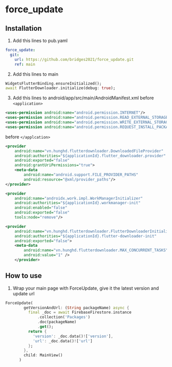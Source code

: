# force_update
 
## Installation
1. Add this lines to pub.yaml
```yaml
force_update:
  git:
    url: https://github.com/bridges2021/force_update.git
    ref: main
```
2. Add this lines to main
```dart
WidgetsFlutterBinding.ensureInitialized();
await FlutterDownloader.initialize(debug: true);
```
3. Add this lines to android/app/src/main/AndroidManifest.xml before ```<application>```
```xml
<uses-permission android:name="android.permission.INTERNET"/>
<uses-permission android:name="android.permission.READ_EXTERNAL_STORAGE"/>
<uses-permission android:name="android.permission.WRITE_EXTERNAL_STORAGE"/>
<uses-permission android:name="android.permission.REQUEST_INSTALL_PACKAGES" />
```
before ```</applcation>```
```xml
<provider
    android:name="vn.hunghd.flutterdownloader.DownloadedFileProvider"
    android:authorities="${applicationId}.flutter_downloader.provider"
    android:exported="false"
    android:grantUriPermissions="true">
    <meta-data
        android:name="android.support.FILE_PROVIDER_PATHS"
        android:resource="@xml/provider_paths"/>
</provider>

<provider
    android:name="androidx.work.impl.WorkManagerInitializer"
    android:authorities="${applicationId}.workmanager-init"
    android:enabled="false"
    android:exported="false"
    tools:node="remove"/>

<provider
    android:name="vn.hunghd.flutterdownloader.FlutterDownloaderInitializer"
    android:authorities="${applicationId}.flutter-downloader-init"
    android:exported="false">
    <meta-data
        android:name="vn.hunghd.flutterdownloader.MAX_CONCURRENT_TASKS"
        android:value="1" />
    </provider>
```
## How to use
1. Wrap your main page with ForceUpdate, give it the latest version and update url
```dart
ForceUpdate(
        getVersionAndUrl: (String packageName) async {
          final _doc = await FirebaseFirestore.instance
              .collection('Packages')
              .doc(packageName)
              .get();
          return {
            'version': _doc.data()!['version'],
            'url': _doc.data()!['url']
          };
        },
        child: MainView()
      )
```
